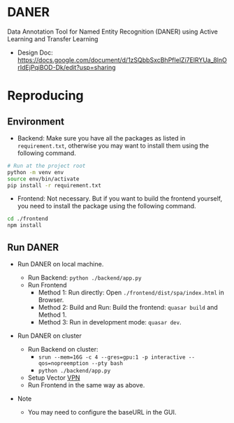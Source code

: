 # DANER
Data Annotation Tool for Named Entity Recognition (DANER) using Active Learning and Transfer Learning
- Design Doc: https://docs.google.com/document/d/1zSQbbSxcBhPfIelZi7ElRYUa_8lnOrIdEjPqiBOD-Dk/edit?usp=sharing

# Reproducing

## Environment
  - Backend: Make sure you have all the packages as listed in `requirement.txt`, otherwise you may want to install them using the following command.
  
  ```bash
  # Run at the project root
  python -m venv env
  source env/bin/activate
  pip install -r requirement.txt
  ```
  - Frontend: Not necessary. But if you want to build the frontend yourself, you need to install the package using the following command.
  
  ```bash
  cd ./frontend
  npm install
  ```

## Run DANER
- Run DANER on local machine.
  - Run Backend: `python ./backend/app.py`
  - Run Frontend
    - Method 1: Run directly: Open `./frontend/dist/spa/index.html` in Browser.
    - Method 2: Build and Run: Build the frontend: `quasar build` and Method 1.
    - Method 3: Run in development mode: `quasar dev`.

- Run DANER on cluster
  - Run Backend on cluster:
    - `srun --mem=16G -c 4 --gres=gpu:1 -p interactive --qos=nopreemption --pty bash`
    - `python ./backend/app.py`
  - Setup Vector [VPN](https://support.vectorinstitute.ai/Vaughan_SSL_VPN_and_JupyterHub)
  - Run Frontend in the same way as above.

- Note
  - You may need to configure the baseURL in the GUI.